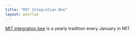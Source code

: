 ```yaml
---
title: "MIT Integration Bee"
layout: postlay
---
```


<a href="https://math.mit.edu/~yyao1/integrationbee.html" target="_blank">MIT integration bee</a> is a yearly tradition every January in MIT.